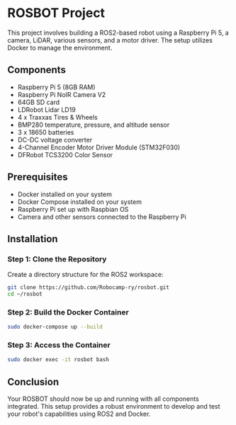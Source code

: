 # ROSBOT Project

This project involves building a ROS2-based robot using a Raspberry Pi 5, a camera, LiDAR, various sensors, and a motor driver. The setup utilizes Docker to manage the environment.

## Components

- Raspberry Pi 5 (8GB RAM)
- Raspberry Pi NoIR Camera V2
- 64GB SD card
- LDRobot Lidar LD19
- 4 x Traxxas Tires & Wheels
- BMP280 temperature, pressure, and altitude sensor
- 3 x 18650 batteries
- DC-DC voltage converter
- 4-Channel Encoder Motor Driver Module (STM32F030)
- DFRobot TCS3200 Color Sensor

## Prerequisites

- Docker installed on your system
- Docker Compose installed on your system
- Raspberry Pi set up with Raspbian OS
- Camera and other sensors connected to the Raspberry Pi

## Installation

### Step 1: Clone the Repository

Create a directory structure for the ROS2 workspace:

```bash
git clone https://github.com/Robocamp-ry/rosbot.git
cd ~/rosbot
```

### Step 2: Build the Docker Container

```bash
sudo docker-compose up --build
```

### Step 3: Access the Container

```bash
sudo docker exec -it rosbot bash
```

## Conclusion

Your ROSBOT should now be up and running with all components integrated. This setup provides a robust environment to develop and test your robot's capabilities using ROS2 and Docker.